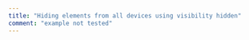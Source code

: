 ```yaml
---
title: "Hiding elements from all devices using visibility hidden"
comment: "example not tested"
---
```

